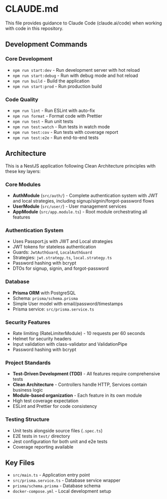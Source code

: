 # CLAUDE.md

This file provides guidance to Claude Code (claude.ai/code) when working with code in this repository.

## Development Commands

### Core Development
- `npm run start:dev` - Run development server with hot reload
- `npm run start:debug` - Run with debug mode and hot reload
- `npm run build` - Build the application
- `npm run start:prod` - Run production build

### Code Quality
- `npm run lint` - Run ESLint with auto-fix
- `npm run format` - Format code with Prettier
- `npm run test` - Run unit tests
- `npm run test:watch` - Run tests in watch mode
- `npm run test:cov` - Run tests with coverage report
- `npm run test:e2e` - Run end-to-end tests

## Architecture

This is a NestJS application following Clean Architecture principles with these key layers:

### Core Modules
- **AuthModule** (`src/auth/`) - Complete authentication system with JWT and local strategies, including signup/signin/forgot-password flows
- **UserModule** (`src/user/`) - User management services
- **AppModule** (`src/app.module.ts`) - Root module orchestrating all features

### Authentication System
- Uses Passport.js with JWT and Local strategies
- JWT tokens for stateless authentication
- Guards: `JwtAuthGuard`, `LocalAuthGuard`
- Strategies: `jwt.strategy.ts`, `local.strategy.ts`
- Password hashing with bcrypt
- DTOs for signup, signin, and forgot-password

### Database
- **Prisma ORM** with PostgreSQL
- Schema: `prisma/schema.prisma` 
- Simple User model with email/password/timestamps
- Prisma service: `src/prisma.service.ts`

### Security Features
- Rate limiting (RateLimiterModule) - 10 requests per 60 seconds
- Helmet for security headers
- Input validation with class-validator and ValidationPipe
- Password hashing with bcrypt

### Project Standards
- **Test-Driven Development (TDD)** - All features require comprehensive tests
- **Clean Architecture** - Controllers handle HTTP, Services contain business logic
- **Module-based organization** - Each feature in its own module
- High test coverage expectation
- ESLint and Prettier for code consistency

### Testing Structure
- Unit tests alongside source files (`.spec.ts`)
- E2E tests in `test/` directory
- Jest configuration for both unit and e2e tests
- Coverage reporting available

## Key Files
- `src/main.ts` - Application entry point
- `src/prisma.service.ts` - Database service wrapper
- `prisma/schema.prisma` - Database schema
- `docker-compose.yml` - Local development setup